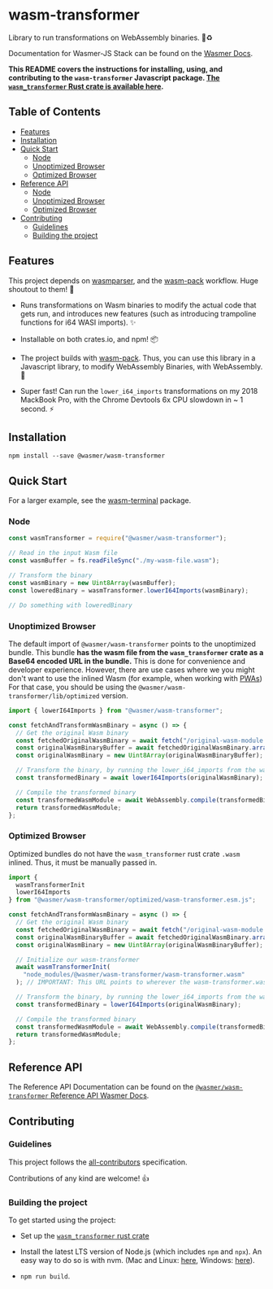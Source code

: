 # wasm-transformer

Library to run transformations on WebAssembly binaries. 🦀♻️

Documentation for Wasmer-JS Stack can be found on the [Wasmer Docs](https://docs.wasmer.io/wasmer-js/wasmer-js).

**This README covers the instructions for installing, using, and contributing to the `wasm-transformer` Javascript package. [The `wasm_transformer` Rust crate is available here](../../packages/wasm-transformer).**

## Table of Contents

- [Features](#features)
- [Installation](#installation)
- [Quick Start](#quick-start)
  - [Node](#node)
  - [Unoptimized Browser](#unoptimized-browser)
  - [Optimized Browser](#optimized-browser)
- [Reference API](#reference-api)
  - [Node](#node-1)
  - [Unoptimized Browser](#unoptimized-browser-1)
  - [Optimized Browser](#optimized-browser-1)
- [Contributing](#contributing)
  - [Guidelines](#guidelines)
  - [Building the project](#building-the-project)

## Features

This project depends on [wasmparser](https://github.com/yurydelendik/wasmparser.rs), and the [wasm-pack](https://github.com/rustwasm/wasm-pack) workflow. Huge shoutout to them! 🙏

- Runs transformations on Wasm binaries to modify the actual code that gets run, and introduces new features (such as introducing trampoline functions for i64 WASI imports). ✨

- Installable on both crates.io, and npm! 📦

- The project builds with [wasm-pack](https://github.com/rustwasm/wasm-pack). Thus, you can use this library in a Javascript library, to modify WebAssembly Binaries, with WebAssembly. 🤯

- Super fast! Can run the `lower_i64_imports` transformations on my 2018 MackBook Pro, with the Chrome Devtools 6x CPU slowdown in ~ 1 second. ⚡

## Installation

```
npm install --save @wasmer/wasm-transformer
```

## Quick Start

For a larger example, see the [wasm-terminal](../../packages/wasm-terminal) package.

### Node

```js
const wasmTransformer = require("@wasmer/wasm-transformer");

// Read in the input Wasm file
const wasmBuffer = fs.readFileSync("./my-wasm-file.wasm");

// Transform the binary
const wasmBinary = new Uint8Array(wasmBuffer);
const loweredBinary = wasmTransformer.lowerI64Imports(wasmBinary);

// Do something with loweredBinary
```

### Unoptimized Browser

The default import of `@wasmer/wasm-transformer` points to the unoptimized bundle. This bundle **has the wasm file from the `wasm_transformer` crate as a Base64 encoded URL in the bundle.** This is done for convenience and developer experience. However, there are use cases where we you might don't want to use the inlined Wasm (for example, when working with [PWAs](https://developers.google.com/web/progressive-web-apps)) For that case, you should be using the `@wasmer/wasm-transformer/lib/optimized` version.

```js
import { lowerI64Imports } from "@wasmer/wasm-transformer";

const fetchAndTransformWasmBinary = async () => {
  // Get the original Wasm binary
  const fetchedOriginalWasmBinary = await fetch("/original-wasm-module.wasm");
  const originalWasmBinaryBuffer = await fetchedOriginalWasmBinary.arrayBuffer();
  const originalWasmBinary = new Uint8Array(originalWasmBinaryBuffer);

  // Transform the binary, by running the lower_i64_imports from the wasm-transformer
  const transformedBinary = await lowerI64Imports(originalWasmBinary);

  // Compile the transformed binary
  const transformedWasmModule = await WebAssembly.compile(transformedBinary);
  return transformedWasmModule;
};
```

### Optimized Browser

Optimized bundles do not have the `wasm_transformer` rust crate `.wasm` inlined. Thus, it must be manually passed in.

```js
import {
  wasmTransformerInit
  lowerI64Imports
} from "@wasmer/wasm-transformer/optimized/wasm-transformer.esm.js";

const fetchAndTransformWasmBinary = async () => {
  // Get the original Wasm binary
  const fetchedOriginalWasmBinary = await fetch("/original-wasm-module.wasm");
  const originalWasmBinaryBuffer = await fetchedOriginalWasmBinary.arrayBuffer();
  const originalWasmBinary = new Uint8Array(originalWasmBinaryBuffer);

  // Initialize our wasm-transformer
  await wasmTransformerInit(
    "node_modules/@wasmer/wasm-transformer/wasm-transformer.wasm"
  ); // IMPORTANT: This URL points to wherever the wasm-transformer.wasm is hosted

  // Transform the binary, by running the lower_i64_imports from the wasm-transformer
  const transformedBinary = lowerI64Imports(originalWasmBinary);

  // Compile the transformed binary
  const transformedWasmModule = await WebAssembly.compile(transformedBinary);
  return transformedWasmModule;
};
```

## Reference API

The Reference API Documentation can be found on the [`@wasmer/wasm-transformer` Reference API Wasmer Docs](https://docs.wasmer.io/wasmer-js/reference-api/wasmer-js-reference-api-wasi).

## Contributing

### Guidelines

This project follows the [all-contributors](https://github.com/kentcdodds/all-contributors) specification.

Contributions of any kind are welcome! 👍

### Building the project

To get started using the project:

- Set up the [`wasm_transformer` rust crate](../../crates/wasm_transformer)

- Install the latest LTS version of Node.js (which includes `npm` and `npx`). An easy way to do so is with nvm. (Mac and Linux: [here](https://github.com/creationix/nvm), Windows: [here](https://github.com/coreybutler/nvm-windows)).

- `npm run build`.
